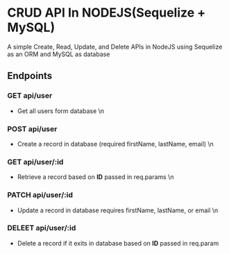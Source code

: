 # CRUD API In NODEJS(Sequelize + MySQL)
A simple Create, Read, Update, and Delete APIs in NodeJS using Sequelize as an ORM and MySQL as database

## Endpoints

### **GET** api/user
- Get all users form database
\n
### **POST** api/user
- Create a record in database (required firstName, lastName, email)
\n
### **GET** api/user/:id
- Retrieve a record based on __ID__ passed in req.params
\n
### **PATCH** api/user/:id
- Update a record in database requires firstName, lastName, or email
\n
### **DELEET** api/user/:id
- Delete a record if it exits in database based on __ID__ passed in req.param
